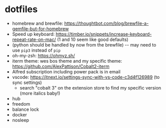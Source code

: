 # dotfiles

- homebrew and brewfile: https://thoughtbot.com/blog/brewfile-a-gemfile-but-for-homebrew
- Speed up keyboard: https://timber.io/snippets/increase-keyboard-repeat-rate-on-mac/ (1 and 10 seem like good defaults)
- (python should be handled by now from the brewfile) -- may need to use `pip3` instead of `pip`
- oh-my-zsh: https://ohmyz.sh/
- iterm theme: wes bos theme and my specific theme: https://github.com/AlexPattison/Cobalt2-iterm
- Alfred subscription including power pack is in email
- vscode: https://itnext.io/settings-sync-with-vs-code-c3d4f126989 (to sync settings)
  - search "cobalt 3" on the extension store to find my specific version (more italics baby!)
- hub
- freedom
- balance lock
- docker
- nosleep
